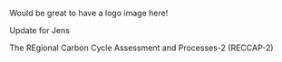 ---
---

Would be great to have a logo image here!

Update for Jens

The REgional Carbon Cycle Assessment and Processes-2 (RECCAP-2) 
